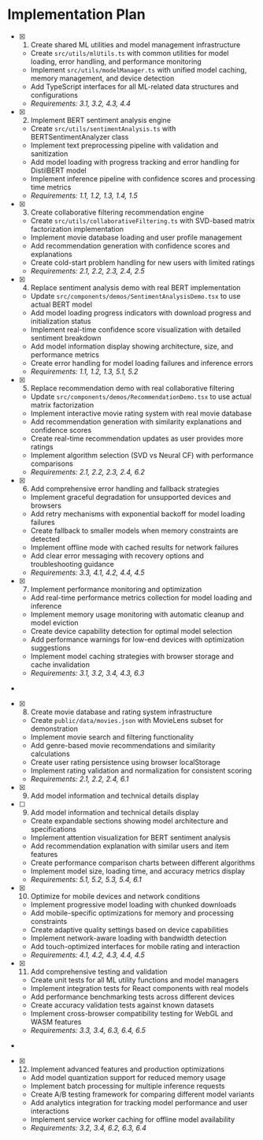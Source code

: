 # Implementation Plan

- [x] 1. Create shared ML utilities and model management infrastructure





  - Create `src/utils/mlUtils.ts` with common utilities for model loading, error handling, and performance monitoring
  - Implement `src/utils/modelManager.ts` with unified model caching, memory management, and device detection
  - Add TypeScript interfaces for all ML-related data structures and configurations
  - _Requirements: 3.1, 3.2, 4.3, 4.4_

- [x] 2. Implement BERT sentiment analysis engine





  - Create `src/utils/sentimentAnalysis.ts` with BERTSentimentAnalyzer class
  - Implement text preprocessing pipeline with validation and sanitization
  - Add model loading with progress tracking and error handling for DistilBERT model
  - Implement inference pipeline with confidence scores and processing time metrics
  - _Requirements: 1.1, 1.2, 1.3, 1.4, 1.5_

- [x] 3. Create collaborative filtering recommendation engine





  - Create `src/utils/collaborativeFiltering.ts` with SVD-based matrix factorization implementation
  - Implement movie database loading and user profile management
  - Add recommendation generation with confidence scores and explanations
  - Create cold-start problem handling for new users with limited ratings
  - _Requirements: 2.1, 2.2, 2.3, 2.4, 2.5_


- [x] 4. Replace sentiment analysis demo with real BERT implementation




  - Update `src/components/demos/SentimentAnalysisDemo.tsx` to use actual BERT model
  - Add model loading progress indicators with download progress and initialization status
  - Implement real-time confidence score visualization with detailed sentiment breakdown
  - Add model information display showing architecture, size, and performance metrics
  - Create error handling for model loading failures and inference errors
  - _Requirements: 1.1, 1.2, 1.3, 5.1, 5.2_

- [x] 5. Replace recommendation demo with real collaborative filtering





  - Update `src/components/demos/RecommendationDemo.tsx` to use actual matrix factorization
  - Implement interactive movie rating system with real movie database
  - Add recommendation generation with similarity explanations and confidence scores
  - Create real-time recommendation updates as user provides more ratings
  - Implement algorithm selection (SVD vs Neural CF) with performance comparisons
  - _Requirements: 2.1, 2.2, 2.3, 2.4, 6.2_

- [x] 6. Add comprehensive error handling and fallback strategies





  - Implement graceful degradation for unsupported devices and browsers
  - Add retry mechanisms with exponential backoff for model loading failures
  - Create fallback to smaller models when memory constraints are detected
  - Implement offline mode with cached results for network failures
  - Add clear error messaging with recovery options and troubleshooting guidance
  - _Requirements: 3.3, 4.1, 4.2, 4.4, 4.5_


- [x] 7. Implement performance monitoring and optimization




  - Add real-time performance metrics collection for model loading and inference
  - Implement memory usage monitoring with automatic cleanup and model eviction
  - Create device capability detection for optimal model selection
  - Add performance warnings for low-end devices with optimization suggestions
  - Implement model caching strategies with browser storage and cache invalidation
  - _Requirements: 3.1, 3.2, 3.4, 4.3, 6.3_
-

- [x] 8. Create movie database and rating system infrastructure




  - Create `public/data/movies.json` with MovieLens subset for demonstration
  - Implement movie search and filtering functionality
  - Add genre-based movie recommendations and similarity calculations
  - Create user rating persistence using browser localStorage
  - Implement rating validation and normalization for consistent scoring
  - _Requirements: 2.1, 2.2, 2.4, 6.1_
- [x] 9. Add model information and technical details display




- [ ] 9. Add model information and technical details display

  - Create expandable sections showing model architecture and specifications
  - Implement attention visualization for BERT sentiment analysis
  - Add recommendation explanation with similar users and item features
  - Create performance comparison charts between different algorithms
  - Implement model size, loading time, and accuracy metrics display
  - _Requirements: 5.1, 5.2, 5.3, 5.4, 6.1_

- [x] 10. Optimize for mobile devices and network conditions





  - Implement progressive model loading with chunked downloads
  - Add mobile-specific optimizations for memory and processing constraints
  - Create adaptive quality settings based on device capabilities
  - Implement network-aware loading with bandwidth detection
  - Add touch-optimized interfaces for mobile rating and interaction
  - _Requirements: 4.1, 4.2, 4.3, 4.4, 4.5_

- [x] 11. Add comprehensive testing and validation





  - Create unit tests for all ML utility functions and model managers
  - Implement integration tests for React components with real models
  - Add performance benchmarking tests across different devices
  - Create accuracy validation tests against known datasets
  - Implement cross-browser compatibility testing for WebGL and WASM features
  - _Requirements: 3.3, 3.4, 6.3, 6.4, 6.5_
-

- [x] 12. Implement advanced features and production optimizations




  - Add model quantization support for reduced memory usage
  - Implement batch processing for multiple inference requests
  - Create A/B testing framework for comparing different model variants
  - Add analytics integration for tracking model performance and user interactions
  - Implement service worker caching for offline model availability
  - _Requirements: 3.2, 3.4, 6.2, 6.3, 6.4_